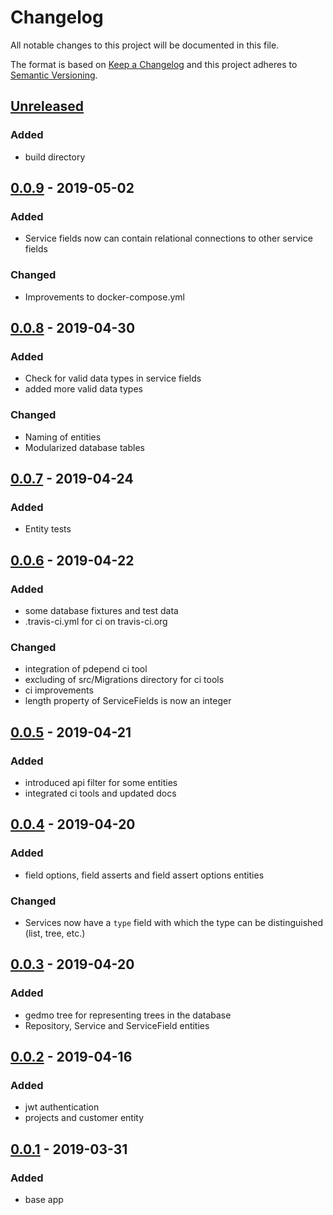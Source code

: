 # Changelog
All notable changes to this project will be documented in this file.

The format is based on [Keep a Changelog](http://keepachangelog.com/en/1.0.0/)
and this project adheres to [Semantic Versioning](http://semver.org/spec/v2.0.0.html).

## [Unreleased]

### Added

- build directory

## [0.0.9] - 2019-05-02

### Added

- Service fields now can contain relational connections to other service fields

### Changed

- Improvements to docker-compose.yml

## [0.0.8] - 2019-04-30

### Added

- Check for valid data types in service fields
- added more valid data types

### Changed

- Naming of entities
- Modularized database tables

## [0.0.7] - 2019-04-24

### Added

- Entity tests

## [0.0.6] - 2019-04-22

### Added

- some database fixtures and test data
- .travis-ci.yml for ci on travis-ci.org

### Changed

- integration of pdepend ci tool
- excluding of src/Migrations directory for ci tools
- ci improvements
- length property of ServiceFields is now an integer

## [0.0.5] - 2019-04-21

### Added

- introduced api filter for some entities
- integrated ci tools and updated docs

## [0.0.4] - 2019-04-20

### Added

- field options, field asserts and field assert options entities

### Changed

- Services now have a `type` field with which the type can be distinguished (list, tree, etc.) 

## [0.0.3] - 2019-04-20

### Added

- gedmo tree for representing trees in the database
- Repository, Service and ServiceField entities

## [0.0.2] - 2019-04-16

### Added

- jwt authentication
- projects and customer entity

## [0.0.1] - 2019-03-31

### Added

- base app

[Unreleased]: https://github.com/siewert87/aaas-api/compare/v0.0.9...HEAD
[0.0.9]: https://github.com/siewert87/aaas-api/compare/v0.0.8...v0.0.9
[0.0.8]: https://github.com/siewert87/aaas-api/compare/v0.0.7...v0.0.8
[0.0.7]: https://github.com/siewert87/aaas-api/compare/v0.0.6...v0.0.7
[0.0.6]: https://github.com/siewert87/aaas-api/compare/v0.0.5...v0.0.6
[0.0.5]: https://github.com/siewert87/aaas-api/compare/v0.0.4...v0.0.5
[0.0.4]: https://github.com/siewert87/aaas-api/compare/v0.0.3...v0.0.4
[0.0.3]: https://github.com/siewert87/aaas-api/compare/v0.0.2...v0.0.3
[0.0.2]: https://github.com/siewert87/aaas-api/compare/v0.0.1...v0.0.2
[0.0.1]: https://github.com/siewert87/aaas-api/releases/tag/v0.0.1